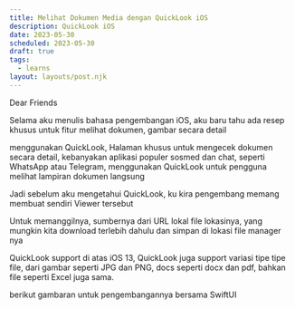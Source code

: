 ```yaml
---
title: Melihat Dokumen Media dengan QuickLook iOS
description: QuickLook iOS
date: 2023-05-30
scheduled: 2023-05-30
draft: true
tags:
  - learns
layout: layouts/post.njk
---
```


Dear Friends

Selama aku menulis bahasa pengembangan iOS, aku baru tahu ada resep khusus untuk fitur
melihat dokumen, gambar secara detail

menggunakan QuickLook, Halaman khusus untuk mengecek dokumen secara detail, kebanyakan aplikasi populer sosmed dan chat, seperti WhatsApp atau Telegram, menggunakan QuickLook untuk pengguna melihat lampiran dokumen langsung

Jadi sebelum aku mengetahui QuickLook, ku kira pengembang memang membuat sendiri Viewer tersebut

Untuk memanggilnya, sumbernya dari URL lokal file lokasinya, yang mungkin kita download terlebih dahulu dan simpan di lokasi file manager nya

QuickLook support di atas iOS 13, QuickLook juga support variasi tipe tipe file, dari gambar seperti JPG dan PNG, docs seperti docx dan pdf, bahkan file seperti Excel juga sama.

berikut gambaran untuk pengembangannya bersama SwiftUI



